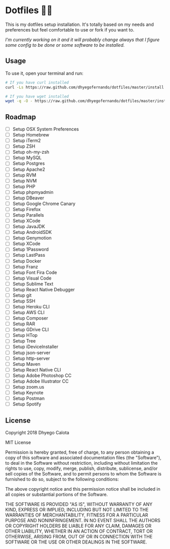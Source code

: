 # Dotfiles :hammer::wrench:
This is my dotfiles setup installation. It's totally based on my needs and preferences but feel comfortable to use or fork if you want to.

*I'm currently working on it and it will probably change always that I figure some config to be done or some software to be installed.*

## Usage
To use it, open your terminal and run:

```bash
# If you have curl installed
curl -Ls https://raw.github.com/dhyegofernando/dotfiles/master/install | bash

# If you have wget installed
wget -q -O - https://raw.github.com/dhyegofernando/dotfiles/master/install | bash
```

## Roadmap
- [ ] Setup OSX System Preferences
- [ ] Setup Homebrew
- [ ] Setup iTerm2
- [ ] Setup ZSH
- [ ] Setup oh-my-zsh
- [ ] Setup MySQL
- [ ] Setup Postgres
- [ ] Setup Apache2
- [ ] Setup RVM
- [ ] Setup NVM
- [ ] Setup PHP
- [ ] Setup phpmyadmin
- [ ] Setup DBeaver
- [ ] Setup Google Chrome Canary
- [ ] Setup Firefox
- [ ] Setup Parallels
- [ ] Setup XCode
- [ ] Setup JavaJDK
- [ ] Setup AndroidSDK
- [ ] Setup Genymotion
- [ ] Setup XCode
- [ ] Setup 1Password
- [ ] Setup LastPass
- [ ] Setup Docker
- [ ] Setup Franz
- [ ] Setup Font Fira Code
- [ ] Setup Visual Code
- [ ] Setup Sublime Text
- [ ] Setup React Native Debugger
- [ ] Setup git
- [ ] Setup SSH
- [ ] Setup Heroku CLI
- [ ] Setup AWS CLI
- [ ] Setup Composer
- [ ] Setup RAR
- [ ] Setup GDrive CLI
- [ ] Setup HTop
- [ ] Setup Tree
- [ ] Setup iDeviceInstaller
- [ ] Setup json-server
- [ ] Setup http-server
- [ ] Setup Maven
- [ ] Setup React Native CLI
- [ ] Setup Adobe Photoshop CC
- [ ] Setup Adobe Illustrator CC
- [ ] Setup zoom.us
- [ ] Setup Keynote
- [ ] Setup Postman
- [ ] Setup Spotify

## License

Copyright 2018 Dhyego Calota

MIT License

Permission is hereby granted, free of charge, to any person obtaining a copy of this software and associated documentation files (the "Software"), to deal in the Software without restriction, including without limitation the rights to use, copy, modify, merge, publish, distribute, sublicense, and/or sell copies of the Software, and to permit persons to whom the Software is furnished to do so, subject to the following conditions:

The above copyright notice and this permission notice shall be included in all copies or substantial portions of the Software.

THE SOFTWARE IS PROVIDED "AS IS", WITHOUT WARRANTY OF ANY KIND, EXPRESS OR IMPLIED, INCLUDING BUT NOT LIMITED TO THE WARRANTIES OF MERCHANTABILITY, FITNESS FOR A PARTICULAR PURPOSE AND NONINFRINGEMENT. IN NO EVENT SHALL THE AUTHORS OR COPYRIGHT HOLDERS BE LIABLE FOR ANY CLAIM, DAMAGES OR OTHER LIABILITY, WHETHER IN AN ACTION OF CONTRACT, TORT OR OTHERWISE, ARISING FROM, OUT OF OR IN CONNECTION WITH THE SOFTWARE OR THE USE OR OTHER DEALINGS IN THE SOFTWARE.